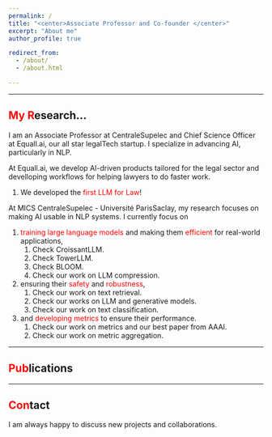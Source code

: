 ```yaml
---
permalink: / 
title: "<center>Associate Professor and Co-founder </center>"
excerpt: "About me"
author_profile: true

redirect_from:
  - /about/
  - /about.html

---
```


------
<span style="color:red">My R</span>esearch...
------

I am an Associate Professor at CentraleSupelec and Chief Science Officer at Equall.ai, our all star legalTech startup. I specialize in advancing AI, particularly in NLP. 

At Equall.ai, we develop AI-driven products tailored for the legal sector and develloping workflows for helping lawyers to do faster work.
  1. We developed the <span style="color:red">first LLM for Law</span>!

At MICS CentraleSupelec - Université ParisSaclay, my research focuses on making AI usable in NLP systems. I currently focus on
1. <span style="color:red">training large language models</span> and making them <span style="color:red">efficient</span> for real-world applications, 
   1. Check CroissantLLM.
   2. Check TowerLLM.
   3. Check BLOOM.
   4. Check our work on LLM compression.
2. ensuring their <span style="color:red">safety</span> and <span style="color:red">robustness</span>,
   1. Check our work on text retrieval.
   2. Check our works on LLM and generative models.
   3. Check our work on text classification.
3. and <span style="color:red">developing metrics</span> to ensure their performance.
   1. Check our work on metrics and our best paper from AAAI.
   2. Check our work on metric aggregation.

------
<span style="color:red">Pub</span>lications
------

<script src="https://bibbase.org/show?bib=https://dblp.org/pid/229/3167.bib&jsonp=1"></script>


------
<span style="color:red">Con</span>tact
------
I am always happy to discuss new projects and collaborations.


